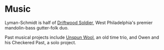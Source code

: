 <h1>Music</h1>

<p>Lyman-Schmidt is half of <a href="https://driftwoodsoldier.com/">Driftwood Soldier</a>, West Philadelphia's premier mandolin-bass gutter-folk duo.</p>
<p>Past musical projects include <a href="https://unspunwool.bandcamp.com/">Unspun Wool</a>, an old time trio, and Owen and his Checkered Past, a solo project.</p>
